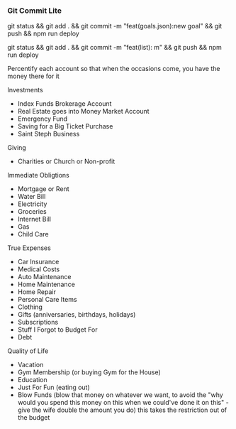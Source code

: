 ### Git Commit Lite


<!-- Adding New Goal -->
git status && git add . && git commit -m "feat(goals.json):new goal" && git push && npm run deploy

<!-- Any other component-->
git status && git add . && git commit -m "feat(list): m" && git push && npm run deploy


Percentify each account so that when the occasions come, you have the money there for it

Investments
- Index Funds Brokerage Account
- Real Estate goes into Money Market Account
- Emergency Fund
- Saving for a Big Ticket Purchase
- Saint Steph Business

Giving
- Charities or Church or Non-profit

Immediate Obligtions
- Mortgage or Rent
- Water Bill
- Electricity
- Groceries
- Internet Bill
- Gas
- Child Care

True Expenses
- Car Insurance
- Medical Costs
- Auto Maintenance
- Home Maintenance
- Home Repair
- Personal Care Items
- Clothing
- Gifts (anniversaries, birthdays, holidays)
- Subscriptions
- Stuff I Forgot to Budget For
- Debt

Quality of Life
- Vacation
- Gym Membership (or buying Gym for the House)
- Education
- Just For Fun (eating out)
- Blow Funds (blow that money on whatever we want, to avoid the "why would you spend this money on this when we could've done it on this" - give the wife double the amount you do) this takes the restriction out of the budget




